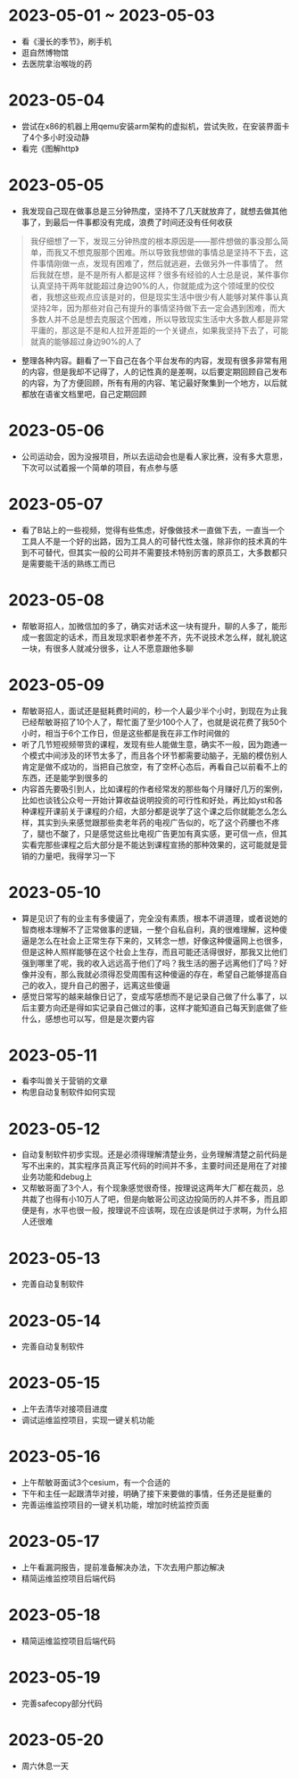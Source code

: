 # 2023-05-01 ~ 2023-05-03
* 看《漫长的季节》，刷手机
* 逛自然博物馆
* 去医院拿治喉咙的药

# 2023-05-04
* 尝试在x86的机器上用qemu安装arm架构的虚拟机，尝试失败，在安装界面卡了4个多小时没动静
* 看完《图解http》

# 2023-05-05
* 我发现自己现在做事总是三分钟热度，坚持不了几天就放弃了，就想去做其他事了，到最后一件事都没有完成，浪费了时间还没有任何收获
> 我仔细想了一下，发现三分钟热度的根本原因是——那件想做的事没那么简单，而我又不想克服那个困难。所以导致我想做的事情总是坚持不下去，这件事情刚做一点，发现有困难了，然后就逃避，去做另外一件事情了。
> 然后我就在想，是不是所有人都是这样？很多有经验的人士总是说，某件事你认真坚持干两年就能超过身边90%的人，你就能成为这个领域里的佼佼者，我想这些观点应该是对的，但是现实生活中很少有人能够对某件事认真坚持2年，因为那些对自己有提升的事情坚持做下去一定会遇到困难，而大多数人并不总是想去克服这个困难，所以导致现实生活中大多数人都是非常平庸的，那这是不是和人拉开差距的一个关键点，如果我坚持下去了，可能就真的能够超过身边90%的人了
* 整理各种内容。翻看了一下自己在各个平台发布的内容，发现有很多非常有用的内容，但是我却不记得了，人的记性真的是差啊，以后要定期回顾自己发布的内容，为了方便回顾，所有有用的内容、笔记最好聚集到一个地方，以后就都放在语雀文档里吧，自己定期回顾

# 2023-05-06
* 公司运动会，因为没报项目，所以去运动会也是看人家比赛，没有多大意思，下次可以试着报一个简单的项目，有点参与感

# 2023-05-07
* 看了B站上的一些视频，觉得有些焦虑，好像做技术一直做下去，一直当一个工具人不是一个好的出路，因为工具人的可替代性太强，除非你的技术真的牛到不可替代，但其实一般的公司并不需要技术特别厉害的原员工，大多数都只是需要能干活的熟练工而已

# 2023-05-08
* 帮敏哥招人，加微信加的多了，确实对话术这一块有提升，聊的人多了，能形成一套固定的话术，而且发现求职者参差不齐，先不说技术怎么样，就礼貌这一块，有很多人就减分很多，让人不愿意跟他多聊

# 2023-05-09
* 帮敏哥招人，面试还是挺耗费时间的，秒一个人最少半个小时，到现在为止我已经帮敏哥招了10个人了，帮忙面了至少100个人了，也就是说花费了我50个小时，相当于6个工作日，但是这些都是我在非工作时间做的
* 听了几节短视频带货的课程，发现有些人能做生意，确实不一般，因为跑通一个模式中间涉及的环节太多了，而且各个环节都需要动脑子，无脑的模仿别人肯定是做不成功的，当把自己放空，有了空杯心态后，再看自己以前看不上的东西，还是能学到很多的
* 内容首先要吸引到人，比如课程的作者经常发的那些每个月赚好几万的案例，比如也谈钱公众号一开始计算收益说明投资的可行性和好处，再比如yst和各种课程开课前关于课程的介绍，大部分都是说学了这个课之后你就能怎么怎么样，其实到头来感觉跟那些卖老年药的电视广告似的，吃了这个药腰也不疼了，腿也不酸了，只是感觉这些比电视广告更加有真实感，更可信一点，但其实看完那些课程之后大部分是不能达到课程宣扬的那种效果的，这可能就是营销的力量吧，我得学习一下

# 2023-05-10
* 算是见识了有的业主有多傻逼了，完全没有素质，根本不讲道理，或者说她的智商根本理解不了正常做事的逻辑，一整个自私自利，真的很难理解，这种傻逼是怎么在社会上正常生存下来的，又转念一想，好像这种傻逼网上也很多，但是这种人照样能够在这个社会上生存，而且可能还活得很好，那我又比他们强到哪里了呢，我的收入远远高于他们了吗？我生活的圈子远离他们了吗？好像并没有，那么我就必须得忍受周围有这种傻逼的存在，希望自己能够提高自己的收入，提升自己的圈子，远离这些傻逼
* 感觉日常写的越来越像日记了，变成写感想而不是记录自己做了什么事了，以后主要方向还是得如实记录自己做过的事，这样才能知道自己每天到底做了些什么，感想也可以写，但是是次要内容

# 2023-05-11
* 看李叫兽关于营销的文章
* 构思自动复制软件如何实现

# 2023-05-12
* 自动复制软件初步实现。还是必须得理解清楚业务，业务理解清楚之前代码是写不出来的，其实程序员真正写代码的时间并不多，主要时间还是用在了对接业务功能和debug上
* 又帮敏哥面了3个人，有个现象感觉很奇怪，按理说这两年大厂都在裁员，总共裁了也得有小10万人了吧，但是向敏哥公司这边投简历的人并不多，而且即便是有，水平也很一般，按理说不应该啊，现在应该是供过于求啊，为什么招人还很难

# 2023-05-13
* 完善自动复制软件

# 2023-05-14
* 完善自动复制软件

# 2023-05-15
* 上午去清华对接项目进度
* 调试运维监控项目，实现一键关机功能

# 2023-05-16
* 上午帮敏哥面试3个cesium，有一个合适的
* 下午和主任一起跟清华对接，明确了接下来要做的事情，任务还是挺重的
* 完善运维监控项目的一键关机功能，增加时统监控页面

# 2023-05-17
* 上午看漏洞报告，提前准备解决办法，下次去用户那边解决
* 精简运维监控项目后端代码

# 2023-05-18
* 精简运维监控项目后端代码

# 2023-05-19
* 完善safecopy部分代码

# 2023-05-20
* 周六休息一天